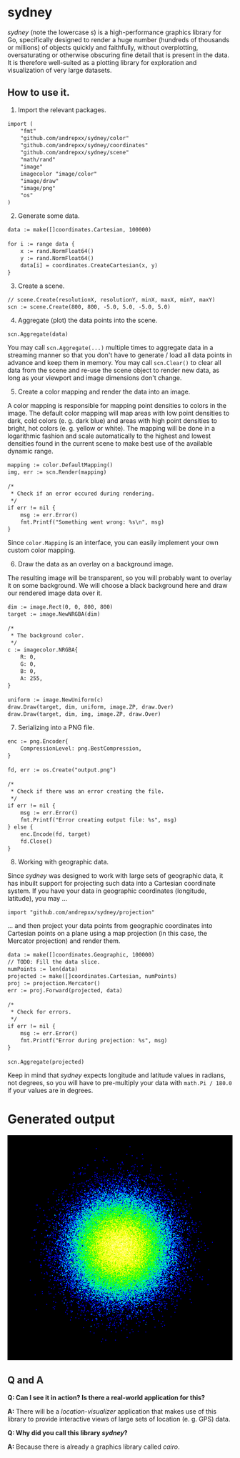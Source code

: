# sydney

*sydney* (note the lowercase *s*) is a high-performance graphics library for Go, specifically designed to render a huge number (hundreds of thousands or millions) of objects quickly and faithfully, without overplotting, oversaturating or otherwise obscuring fine detail that is present in the data. It is therefore well-suited as a plotting library for exploration and visualization of very large datasets.


## How to use it.

1. Import the relevant packages.

```golang
import (
	"fmt"
	"github.com/andrepxx/sydney/color"
	"github.com/andrepxx/sydney/coordinates"
	"github.com/andrepxx/sydney/scene"
	"math/rand"
	"image"
	imagecolor "image/color"
	"image/draw"
	"image/png"
	"os"
)
```


2. Generate some data.

```golang
data := make([]coordinates.Cartesian, 100000)

for i := range data {
	x := rand.NormFloat64()
	y := rand.NormFloat64()
	data[i] = coordinates.CreateCartesian(x, y)
}
```


3. Create a scene.

```golang
// scene.Create(resolutionX, resolutionY, minX, maxX, minY, maxY)
scn := scene.Create(800, 800, -5.0, 5.0, -5.0, 5.0)
```


4. Aggregate (plot) the data points into the scene.

```golang
scn.Aggregate(data)
```

You may call `scn.Aggregate(...)` multiple times to aggregate data in a streaming manner so that you don't have to generate / load all data points in advance and keep them in memory. You may call `scn.Clear()` to clear all data from the scene and re-use the scene object to render new data, as long as your viewport and image dimensions don't change.


5. Create a color mapping and render the data into an image.

A color mapping is responsible for mapping point densities to colors in the image. The default color mapping will map areas with low point densities to dark, cold colors (e. g. dark blue) and areas with high point densities to bright, hot colors (e. g. yellow or white). The mapping will be done in a logarithmic fashion and scale automatically to the highest and lowest densities found in the current scene to make best use of the available dynamic range.

```golang
mapping := color.DefaultMapping()
img, err := scn.Render(mapping)

/*
 * Check if an error occured during rendering.
 */
if err != nil {
	msg := err.Error()
	fmt.Printf("Something went wrong: %s\n", msg)
}
```

Since `color.Mapping` is an interface, you can easily implement your own custom color mapping.


6. Draw the data as an overlay on a background image.

The resulting image will be transparent, so you will probably want to overlay it on some background. We will choose a black background here and draw our rendered image data over it.

```golang
dim := image.Rect(0, 0, 800, 800)
target := image.NewNRGBA(dim)

/*
 * The background color.
 */
c := imagecolor.NRGBA{
	R: 0,
	G: 0,
	B: 0,
	A: 255,
}

uniform := image.NewUniform(c)
draw.Draw(target, dim, uniform, image.ZP, draw.Over)
draw.Draw(target, dim, img, image.ZP, draw.Over)
```


7. Serializing into a PNG file.

```golang
enc := png.Encoder{
	CompressionLevel: png.BestCompression,
}

fd, err := os.Create("output.png")

/*
 * Check if there was an error creating the file.
 */
if err != nil {
	msg := err.Error()
	fmt.Printf("Error creating output file: %s", msg)
} else {
	enc.Encode(fd, target)
	fd.Close()
}
```


8. Working with geographic data.

Since *sydney* was designed to work with large sets of geographic data, it has inbuilt support for projecting such data into a Cartesian coordinate system. If you have your data in geographic coordinates (longitude, latitude), you may ...

```golang
import "github.com/andrepxx/sydney/projection"
```

... and then project your data points from geographic coordinates into Cartesian points on a plane using a map projection (in this case, the Mercator projection) and render them.

```golang
data := make([]coordinates.Geographic, 100000)
// TODO: Fill the data slice.
numPoints := len(data)
projected := make([]coordinates.Cartesian, numPoints)
proj := projection.Mercator()
err := proj.Forward(projected, data)

/*
 * Check for errors.
 */
if err != nil {
	msg := err.Error()
	fmt.Printf("Error during projection: %s", msg)
}

scn.Aggregate(projected)
```

Keep in mind that *sydney* expects longitude and latitude values in radians, not degrees, so you will have to pre-multiply your data with `math.Pi / 180.0` if your values are in degrees.


# Generated output

![Generated output](output.png)


## Q and A

**Q: Can I see it in action? Is there a real-world application for this?**

**A:** There will be a *location-visualizer* application that makes use of this library to provide interactive views of large sets of location (e. g. GPS) data.

**Q: Why did you call this library *sydney*?**

**A:** Because there is already a graphics library called *cairo*.

